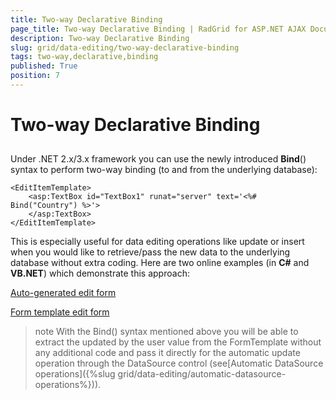 ```yaml
---
title: Two-way Declarative Binding
page_title: Two-way Declarative Binding | RadGrid for ASP.NET AJAX Documentation
description: Two-way Declarative Binding
slug: grid/data-editing/two-way-declarative-binding
tags: two-way,declarative,binding
published: True
position: 7
---
```


# Two-way Declarative Binding



## 

Under .NET 2.x/3.x framework you can use the newly introduced **Bind**() syntax to perform two-way binding (to and from the underlying database):

````ASP.NET
<EditItemTemplate>
    <asp:TextBox id="TextBox1" runat="server" text='<%# Bind("Country") %>'>
    </asp:TextBox>
</EditItemTemplate>
````



This is especially useful for data editing operations like update or insert when you would like to retrieve/pass the new data to the underlying database without extra coding. Here are two online examples (in **C#** and **VB.NET**) which demonstrate this approach:

[ Auto-generated edit form ](http://demos.telerik.com/aspnet-ajax/Grid/Examples/DataEditing/AllEditableColumns/DefaultCS.aspx)

[ Form template edit form ](http://demos.telerik.com/aspnet-ajax/Grid/Examples/DataEditing/TemplateFormUpdate/DefaultCS.aspx)

>note With the Bind() syntax mentioned above you will be able to extract the updated by the user value from the FormTemplate without any additional code and pass it directly for the automatic update operation through the DataSource control (see[Automatic DataSource operations]({%slug grid/data-editing/automatic-datasource-operations%})).
>

